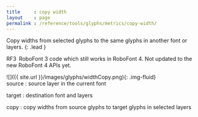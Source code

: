 ```yaml
---
title     : copy width
layout    : page
permalink : /reference/tools/glyphs/metrics/copy-width/
---
```


Copy widths from selected glyphs to the same glyphs in another font or layers.
{: .lead }

<span class="badge text-bg-warning rounded-0">RF3</span> RoboFont 3 code which still works in RoboFont 4. Not updated to the new RoboFont 4 APIs yet.


<div class='row'>

<div class='col-sm-4' markdown='1'>
![]({{ site.url }}/images/glyphs/widthCopy.png){: .img-fluid}
</div>

<div class='col-sm-8' markdown='1'>
source
: source layer in the current font

target
: destination font and layers

copy
: copy widths from source glyphs to target glyphs in selected layers
</div>

</div>
